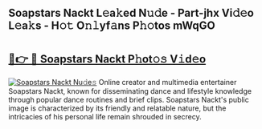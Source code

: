 ## Soapstars Nackt L𝚎a𝚔ed N𝚞𝚍e - Part-jhx Vi𝚍𝚎o L𝚎a𝚔s - H𝚘𝚝 O𝚗𝚕yf𝚊ns P𝚑𝚘tos mWqGO

# <h2><a href="http://kf0zdg1.oniu.top/?m=Soapstars+Nackt">🔗👉 🔴 Soapstars Nackt P𝚑ot𝚘𝚜 V𝚒d𝚎o</a></h2>

[![Soapstars Nackt Nu𝚍e𝚜](https://i.imgur.com/0qMVB7G.gif)](http://kf0zdg1.oniu.top/?m=Soapstars+Nackt)
Online creator and multimedia entertainer Soapstars Nackt, known for disseminating dance and lifestyle knowledge through popular dance routines and brief clips. Soapstars Nackt's public image is characterized by its friendly and relatable nature, but the intricacies of his personal life remain shrouded in secrecy.  
